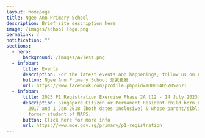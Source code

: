 ```yaml
---
layout: homepage
title: Ngee Ann Primary School
description: Brief site description here
image: /images/school logo.png
permalink: /
notification: ""
sections:
  - hero:
      background: /images/A2Test.png
  - infobar:
      title: Events
      description: For the latest events and happenings, follow us on Facebook
      button: Ngee Ann Primary School 爱我義安
      url: https://www.facebook.com/profile.php?id=100064057052671
  - infobar:
      title: 2023 P1 Registration Exercise Phase 2A (12 - 14 July 2023)
      description: Singapore Citizen or Permanent Resident child born between 2 Jan
        2017 and 1 Jan 2018 (both dates inclusive) & whose parent/sibling is a
        former student of NAPS.
      button: Click here for more info
      url: https://www.moe.gov.sg/primary/p1-registration
---
```


